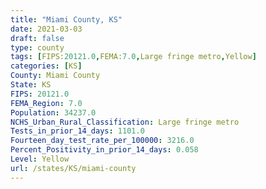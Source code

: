 ```yaml
---
title: "Miami County, KS"
date: 2021-03-03
draft: false
type: county
tags: [FIPS:20121.0,FEMA:7.0,Large fringe metro,Yellow]
categories: [KS]
County: Miami County
State: KS
FIPS: 20121.0
FEMA_Region: 7.0
Population: 34237.0
NCHS_Urban_Rural_Classification: Large fringe metro
Tests_in_prior_14_days: 1101.0
Fourteen_day_test_rate_per_100000: 3216.0
Percent_Positivity_in_prior_14_days: 0.058
Level: Yellow
url: /states/KS/miami-county
---
```



